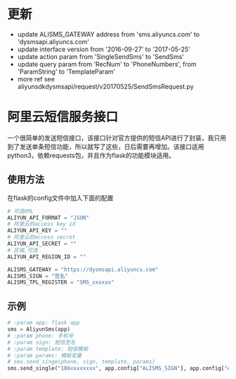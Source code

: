 # 更新
 - update ALISMS_GATEWAY address from 'sms.aliyuncs.com' to 'dysmsapi.aliyuncs.com'
 - update interface version from '2016-09-27' to '2017-05-25'
 - update action param from 'SingleSendSms' to 'SendSms'
 - update query param from 'RecNum' to 'PhoneNumbers', from 'ParamString' to 'TemplateParam'
 - more ref see aliyunsdkdysmsapi/request/v20170525/SendSmsRequest.py

# 阿里云短信服务接口
一个很简单的发送短信接口，该接口针对官方提供的短信API进行了封装，我只用到了发送单条短信功能，所以就写了这些，日后需要再增加。该接口适用python3，依赖requests包，并且作为flask的功能模块适用。

## 使用方法
在flask的config文件中加入下面的配置

```python
# 可选XML
ALIYUN_API_FORMAT = "JSON"
# 阿里云的access key id
ALIYUN_API_KEY = ""
# 阿里云的access secret
ALIYUN_API_SECRET = ""
# 区域,可选
ALIYUN_API_REGION_ID = ""

ALISMS_GATEWAY = "https://dysmsapi.aliyuncs.com"
ALISMS_SIGN = "签名"
ALISMS_TPL_REGISTER = "SMS_xxxxxx"
```
## 示例
```python
# :param app: flask app
sms = AliyunSms(app)
# :param phone: 手机号
# :param sign: 短信签名
# :param template: 短信模板
# :param params: 模板变量
# sms.send_singe(phone, sign, template, params)
sms.send_single("186xxxxxxxx", app.config["ALISMS_SIGN"], app.config["ALISMS_TPL_REGISTER"], {"code": 234232})
```
